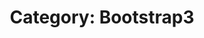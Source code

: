 ---
layout: category_content
title : "Category: Bootstrap3"
description: "Bootstrap3 Category. All posts related to Bootstrap 3 tutorial."
metadata:
  description: "Bootstrap3 Category. All posts related to Bootstrap 3 tutorial."
---